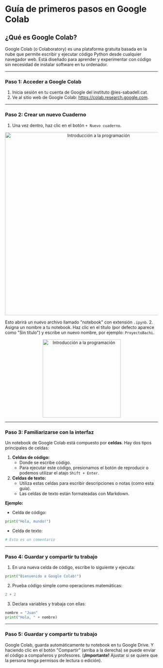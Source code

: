 # Guía de primeros pasos en Google Colab

## ¿Qué es Google Colab?

Google Colab (o Colaboratory) es una plataforma gratuita basada en la nube que permite escribir y ejecutar código Python desde cualquier navegador web. Está diseñado para aprender y experimentar con código sin necesidad de instalar software en tu ordenador.

---
### Paso 1: Acceder a Google Colab

1. Inicia sesión en tu cuenta de Google del instituto @ies-sabadell.cat.
2. Ve al sitio web de Google Colab: https://colab.research.google.com.

---
### Paso 2: Crear un nuevo Cuaderno
1. Una vez dentro, haz clic en el botón ```+ Nuevo cuaderno```.

  <div style="text-align: center;">
    <img src="https://github.com/victordomgs/Teoria-de-sistemas-i-computacion/blob/main/T5-Programacion/images/entorno-programacion.png" alt="Introducción a la programación" width="601" height="auto"/>
  </div>

Esto abrirà un nuevo archivo llamado "notebook" con extensión ```.ipynb```.
2. Asigna un nombre a tu notebook. Haz clic en el título (por defecto aparece como "Sin título") y escribe un nuevo nombre, por ejemplo: ```ProyectoBachi```.

  <div style="text-align: center;">
    <img src="https://github.com/victordomgs/Teoria-de-sistemas-i-computacion/blob/main/T5-Programacion/images/entorno-programacion2.png" alt="Introducción a la programación" width="257" height="auto"/>
  </div>

---
### Paso 3: Familiarizarse con la interfaz
Un notebook de Google Colab está compuesto por **celdas**. Hay dos tipos principales de celdas: 
1. **Celdas de código:**
   - Donde se escribe código.
   - Para ejecutar este código, presionamos el botón de reproducir o podemos utilizar el atajo ```Shift + Enter```.
2. **Celdas de texto:**
   - Utiliza estas celdas para escribir descripciones o notas (como esta guía).
   - Las celdas de texto están formateadas con Markdown.

**Ejemplo:**
   - Celda de código:
```python
print("Hola, mundo!")
```
   - Celda de texto:
```python
# Esto es un comentario
```

---
### Paso 4: Guardar y compartir tu trabajo
1. En una nueva celda de código, escribe lo siguiente y ejecuta:
```python
print("Bienvenido a Google Colab!")
```
2. Prueba código simple como operaciones matemáticas:
```python
2 + 2
```
3. Declara variables y trabaja con ellas:
```python
nombre = "Juan"
print("Hola, " + nombre)
```
---
### Paso 5: Guardar y compartir tu trabajo
Google Colab, guarda automáticamente tu notebook en tu Google Drive. Y haciendo clic en el botón "Compartir" (arriba a la derecha) se puede enviar el código a compañeros y profesores. (**¡Importante!** Ajustar si se quiere que la persona tenga permisos de lectura o edición).
